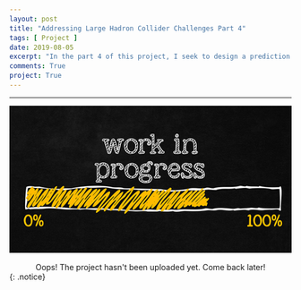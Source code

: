 ```yaml
---
layout: post
title: "Addressing Large Hadron Collider Challenges Part 4"
tags: [ Project ]
date: 2019-08-05
excerpt: "In the part 4 of this project, I seek to design a prediction model that is able to discriminate the basetracks belonging to the electromagnetic showers from the background basetracks. The goal is to get the best possible score (ROC AUC)."
comments: True
project: True
---
```


---

![png](/assets/img/wip.jpg)
<center> Oops! The project hasn't been uploaded yet. Come back later! </center>
{: .notice}

